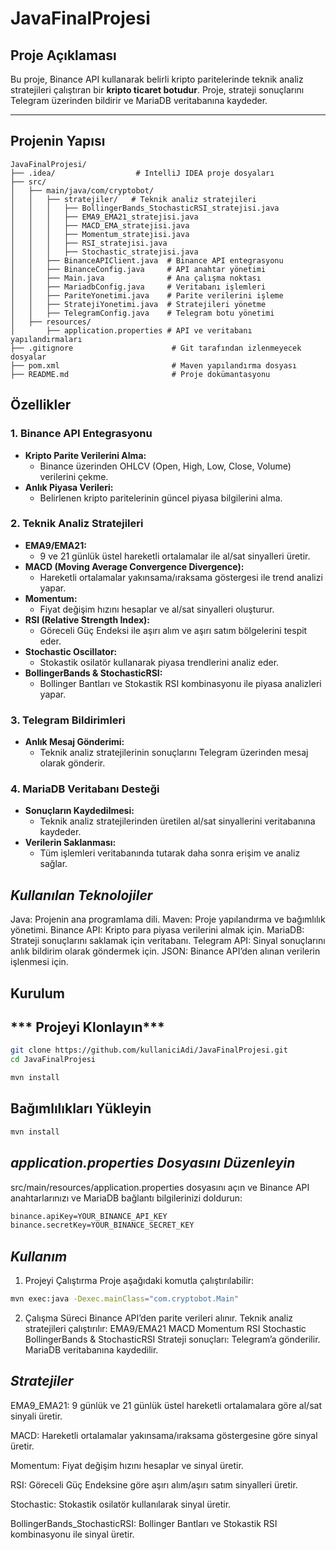 
# JavaFinalProjesi

## **Proje Açıklaması**
Bu proje, Binance API kullanarak belirli kripto paritelerinde teknik analiz stratejileri çalıştıran bir **kripto ticaret botudur**. 
Proje, strateji sonuçlarını Telegram üzerinden bildirir ve MariaDB veritabanına kaydeder.

---

## **Projenin Yapısı**

```plaintext
JavaFinalProjesi/
├── .idea/                  # IntelliJ IDEA proje dosyaları
├── src/
│   ├── main/java/com/cryptobot/
│   │   ├── stratejiler/   # Teknik analiz stratejileri
│   │   │   ├── BollingerBands_StochasticRSI_stratejisi.java
│   │   │   ├── EMA9_EMA21_stratejisi.java
│   │   │   ├── MACD_EMA_stratejisi.java
│   │   │   ├── Momentum_stratejisi.java
│   │   │   ├── RSI_stratejisi.java
│   │   │   ├── Stochastic_stratejisi.java
│   │   ├── BinanceAPIClient.java  # Binance API entegrasyonu
│   │   ├── BinanceConfig.java     # API anahtar yönetimi
│   │   ├── Main.java              # Ana çalışma noktası
│   │   ├── MariadbConfig.java     # Veritabanı işlemleri
│   │   ├── PariteYonetimi.java    # Parite verilerini işleme
│   │   ├── StratejiYonetimi.java  # Stratejileri yönetme
│   │   ├── TelegramConfig.java    # Telegram botu yönetimi
│   ├── resources/
│       ├── application.properties # API ve veritabanı yapılandırmaları
├── .gitignore                      # Git tarafından izlenmeyecek dosyalar
├── pom.xml                         # Maven yapılandırma dosyası
├── README.md                       # Proje dokümantasyonu
```

## **Özellikler**

### **1. Binance API Entegrasyonu**
- **Kripto Parite Verilerini Alma:**
  - Binance üzerinden OHLCV (Open, High, Low, Close, Volume) verilerini çekme.
- **Anlık Piyasa Verileri:**
  - Belirlenen kripto paritelerinin güncel piyasa bilgilerini alma.

### **2. Teknik Analiz Stratejileri**
- **EMA9/EMA21:**
  - 9 ve 21 günlük üstel hareketli ortalamalar ile al/sat sinyalleri üretir.
- **MACD (Moving Average Convergence Divergence):**
  - Hareketli ortalamalar yakınsama/ıraksama göstergesi ile trend analizi yapar.
- **Momentum:**
  - Fiyat değişim hızını hesaplar ve al/sat sinyalleri oluşturur.
- **RSI (Relative Strength Index):**
  - Göreceli Güç Endeksi ile aşırı alım ve aşırı satım bölgelerini tespit eder.
- **Stochastic Oscillator:**
  - Stokastik osilatör kullanarak piyasa trendlerini analiz eder.
- **BollingerBands & StochasticRSI:**
  - Bollinger Bantları ve Stokastik RSI kombinasyonu ile piyasa analizleri yapar.

### **3. Telegram Bildirimleri**
- **Anlık Mesaj Gönderimi:**
  - Teknik analiz stratejilerinin sonuçlarını Telegram üzerinden mesaj olarak gönderir.

### **4. MariaDB Veritabanı Desteği**
- **Sonuçların Kaydedilmesi:**
  - Teknik analiz stratejilerinden üretilen al/sat sinyallerini veritabanına kaydeder.
- **Verilerin Saklanması:**
  - Tüm işlemleri veritabanında tutarak daha sonra erişim ve analiz sağlar.






## ***Kullanılan Teknolojiler***
Java: Projenin ana programlama dili.
Maven: Proje yapılandırma ve bağımlılık yönetimi.
Binance API: Kripto para piyasa verilerini almak için.
MariaDB: Strateji sonuçlarını saklamak için veritabanı.
Telegram API: Sinyal sonuçlarını anlık bildirim olarak göndermek için.
JSON: Binance API’den alınan verilerin işlenmesi için.




## **Kurulum**

## *** Projeyi Klonlayın***
```bash
git clone https://github.com/kullaniciAdi/JavaFinalProjesi.git
cd JavaFinalProjesi

mvn install
```    


## **Bağımlılıkları Yükleyin**
```bash
mvn install
```


## ***application.properties Dosyasını Düzenleyin***

src/main/resources/application.properties dosyasını açın ve Binance API anahtarlarınızı ve MariaDB bağlantı bilgilerinizi doldurun:

```bash
binance.apiKey=YOUR_BINANCE_API_KEY
binance.secretKey=YOUR_BINANCE_SECRET_KEY
```

## ***Kullanım***

1. Projeyi Çalıştırma
Proje aşağıdaki komutla çalıştırılabilir:
```bash
mvn exec:java -Dexec.mainClass="com.cryptobot.Main"
```

2. Çalışma Süreci
  Binance API’den parite verileri alınır.
  Teknik analiz stratejileri çalıştırılır:
    EMA9/EMA21
    MACD
    Momentum
    RSI
    Stochastic
    BollingerBands & StochasticRSI
    Strateji sonuçları:
    Telegram’a gönderilir.
    MariaDB veritabanına kaydedilir.


## ***Stratejiler***

EMA9_EMA21: 9 günlük ve 21 günlük üstel hareketli ortalamalara göre al/sat sinyali üretir.

MACD: Hareketli ortalamalar yakınsama/ıraksama göstergesine göre sinyal üretir.

Momentum: Fiyat değişim hızını hesaplar ve sinyal üretir.

RSI: Göreceli Güç Endeksine göre aşırı alım/aşırı satım sinyalleri üretir.

Stochastic: Stokastik osilatör kullanılarak sinyal üretir.

BollingerBands_StochasticRSI: Bollinger Bantları ve Stokastik RSI kombinasyonu ile sinyal üretir.






